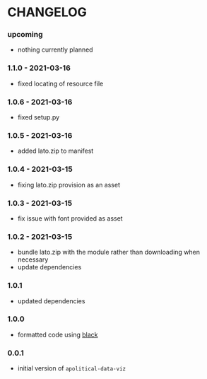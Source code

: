 CHANGELOG
=========

### upcoming

- nothing currently planned

### 1.1.0 - 2021-03-16

- fixed locating of resource file

### 1.0.6 - 2021-03-16

- fixed setup.py

### 1.0.5 - 2021-03-16

- added lato.zip to manifest

### 1.0.4 - 2021-03-15

- fixing lato.zip provision as an asset

### 1.0.3 - 2021-03-15

- fix issue with font provided as asset

### 1.0.2 - 2021-03-15

- bundle lato.zip with the module rather than downloading when necessary
- update dependencies

### 1.0.1

- updated dependencies

### 1.0.0

- formatted code using [black](https://pypi.org/project/black/)

### 0.0.1

- initial version of `apolitical-data-viz`
